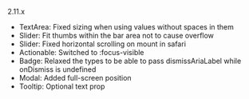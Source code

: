 2.11.x

- TextArea: Fixed sizing when using values without spaces in them
- Slider: Fit thumbs within the bar area not to cause overflow
- Slider: Fixed horizontal scrolling on mount in safari
- Actionable: Switched to :focus-visible
- Badge: Relaxed the types to be able to pass dismissAriaLabel while onDismiss is undefined
- Modal: Added full-screen position
- Tooltip: Optional text prop
